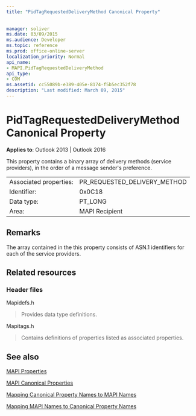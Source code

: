```yaml
---
title: "PidTagRequestedDeliveryMethod Canonical Property"
 
 
manager: soliver
ms.date: 03/09/2015
ms.audience: Developer
ms.topic: reference
ms.prod: office-online-server
localization_priority: Normal
api_name:
- MAPI.PidTagRequestedDeliveryMethod
api_type:
- COM
ms.assetid: cc55089b-e389-405e-8174-f5b5ec352f78
description: "Last modified: March 09, 2015"
---
```


# PidTagRequestedDeliveryMethod Canonical Property

  
  
**Applies to**: Outlook 2013 | Outlook 2016 
  
This property contains a binary array of delivery methods (service providers), in the order of a message sender's preference.
  
|||
|:-----|:-----|
|Associated properties:  <br/> |PR_REQUESTED_DELIVERY_METHOD  <br/> |
|Identifier:  <br/> |0x0C18  <br/> |
|Data type:  <br/> |PT_LONG  <br/> |
|Area:  <br/> |MAPI Recipient  <br/> |
   
## Remarks

The array contained in the this property consists of ASN.1 identifiers for each of the service providers.
  
## Related resources

### Header files

Mapidefs.h
  
> Provides data type definitions.
    
Mapitags.h
  
> Contains definitions of properties listed as associated properties.
    
## See also



[MAPI Properties](mapi-properties.md)
  
[MAPI Canonical Properties](mapi-canonical-properties.md)
  
[Mapping Canonical Property Names to MAPI Names](mapping-canonical-property-names-to-mapi-names.md)
  
[Mapping MAPI Names to Canonical Property Names](mapping-mapi-names-to-canonical-property-names.md)

